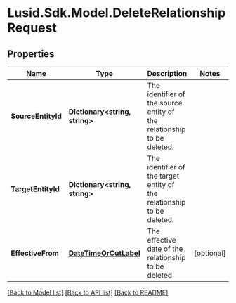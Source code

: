 # Lusid.Sdk.Model.DeleteRelationshipRequest

## Properties

Name | Type | Description | Notes
------------ | ------------- | ------------- | -------------
**SourceEntityId** | **Dictionary&lt;string, string&gt;** | The identifier of the source entity of the relationship to be deleted. | 
**TargetEntityId** | **Dictionary&lt;string, string&gt;** | The identifier of the target entity of the relationship to be deleted. | 
**EffectiveFrom** | [**DateTimeOrCutLabel**](DateTimeOrCutLabel.md) | The effective date of the relationship to be deleted | [optional] 

[[Back to Model list]](../README.md#documentation-for-models) [[Back to API list]](../README.md#documentation-for-api-endpoints) [[Back to README]](../README.md)

